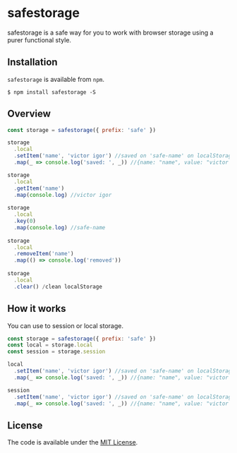 # safestorage

safestorage is a safe way for you to work with browser storage using a purer functional style.

## Installation

`safestorage` is available from `npm`.

```
$ npm install safestorage -S
```

## Overview


```js
const storage = safestorage({ prefix: 'safe' })

storage
  .local
  .setItem('name', 'victor igor') //saved on 'safe-name' on localStorage
  .map(_ => console.log('saved: ', _)) //{name: "name", value: "victor igor"}

storage
  .local
  .getItem('name')
  .map(console.log) //victor igor
  
storage
  .local
  .key(0)
  .map(console.log) //safe-name
  
storage
  .local
  .removeItem('name')
  .map(() => console.log('removed'))
  
storage
  .local
  .clear() /clean localStorage
```

## How it works

You can use to session or local storage.

```js
const storage = safestorage({ prefix: 'safe' })
const local = storage.local
const session = storage.session

local
  .setItem('name', 'victor igor') //saved on 'safe-name' on localStorage
  .map(_ => console.log('saved: ', _)) //{name: "name", value: "victor igor"}

session
  .setItem('name', 'victor igor') //saved on 'safe-name' on localStorage
  .map(_ => console.log('saved: ', _)) //{name: "name", value: "victor igor"}
```


License
-------

The code is available under the [MIT License](LICENSE.md).
